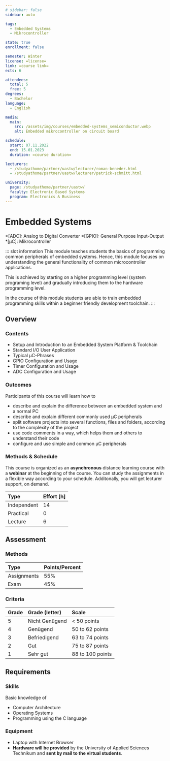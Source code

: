 ```yaml
---
# sidebar: false
sidebar: auto

tags:
  - Embedded Systems
  - Mikrocontroller

state: true
enrollment: false

semester: Winter
license: =license=
link: =course link=
ects: 6

attendees:
  total: 5
  free: 5
degrees:
  - Bachelor
language:
  - English

media:
  main:
    src: /assets/img/courses/embedded-systems_semiconductor.webp
    alt: Embedded mikrocontroller on circuit board

schedule:
  start: 07.11.2022
  end: 15.01.2023
  duration: =course duration=

lecturers:
  - /studyathome/partner/uastw/lecturer/roman-beneder.html
  - /studyathome/partner/uastw/lecturer/patrick-schmitt.html

university:
  page: /studyathome/partner/uastw/
  faculty: Electronic Based Systems
  program: Electronics & Business
---
```


# Embedded Systems

<!-- prettier-ignore -->
*[ADC]: Analog to Digital Converter
*[GPIO]: General Purpose Input-Output \*[µC]: Mikrocontroller

::: slot information
This module teaches students the basics of programming common peripherals of embedded systems.
Hence, this module focuses on understanding the general functionality of common microcontroller applications.

This is achieved by starting on a higher programming level (system programing level) and gradually introducing them to the hardware programming level.

In the course of this module students are able to train embedded programming skills within a beginner friendly development toolchain.
:::

## Overview

### Contents

- Setup and Introduction to an Embedded System Platform & Toolchain
- Standard I/O User Application
- Typical µC-Phrases
- GPIO Configuration and Usage
- Timer Configuration and Usage
- ADC Configuration and Usage

### Outcomes

Participants of this course will learn how to

- describe and explain the difference between an embedded system and a normal PC
- describe and explain different commonly used µC peripherals
- split software projects into several functions, files and folders, according to the complexity of the project
- use code comments in a way, which helps them and others to understand their code
- configure and use simple and common µC peripherals

### Methods & Schedule

This course is organized as an **asynchronous** distance learning course with a **webinar** at the beginning of the course. You can study the assignments in a flexible way according to your schedule. Additonally, you will get lecturer support, on demand.

| Type        | Effort \[h\] |
| :---------- | :----------- |
| Independent | 14           |
| Practical   | 0            |
| Lecture     | 6            |

## Assessment

### Methods

| Type        | Points/Percent |
| :---------- | :------------- |
| Assignments | 55%            |
| Exam        | 45%            |

### Criteria

| Grade | Grade (letter) | Scale            |
| :---- | :------------- | :--------------- |
| 5     | Nicht Genügend | < 50 points      |
| 4     | Genügend       | 50 to 62 points  |
| 3     | Befriedigend   | 63 to 74 points  |
| 2     | Gut            | 75 to 87 points  |
| 1     | Sehr gut       | 88 to 100 points |

## Requirements

### Skills

Basic knowledge of

- Computer Architecture
- Operating Systems
- Programming using the C language

### Equipment

- Laptop with Internet Browser
- **Hardware will be provided** by the University of Applied Sciences Technikum and **sent by mail to the virtual students**.
